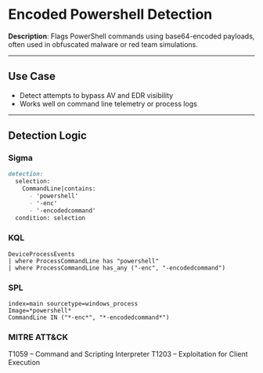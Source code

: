 # Encoded Powershell Detection

**Description**: Flags PowerShell commands using base64-encoded payloads, often used in obfuscated malware or red team simulations.

---

## Use Case
- Detect attempts to bypass AV and EDR visibility
- Works well on command line telemetry or process logs

---

## Detection Logic

### Sigma

```markdown
detection:
  selection:
    CommandLine|contains:
      - 'powershell'
      - '-enc'
      - '-encodedcommand'
  condition: selection
```

### KQL

```
DeviceProcessEvents
| where ProcessCommandLine has "powershell"
| where ProcessCommandLine has_any ("-enc", "-encodedcommand")
```

### SPL

```
index=main sourcetype=windows_process
Image=*powershell* 
CommandLine IN ("*-enc*", "*-encodedcommand*")
```

### MITRE ATT&CK

T1059 – Command and Scripting Interpreter
T1203 – Exploitation for Client Execution
